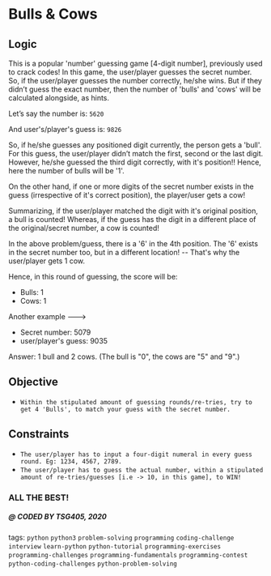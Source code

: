 # Bulls & Cows

## Logic

This is a popular 'number' guessing game [4-digit number], previously used to crack codes! In this game, the user/player guesses the secret number.
So, if the user/player guesses the number correctly, he/she wins.
But if they didn’t guess the exact number, then the number of 'bulls' and 'cows' will be calculated alongside, as hints. 

Let’s say the number is: `5620`

And user's/player's guess is: `9826`

So, if he/she guesses any positioned digit currently, the person gets a 'bull'. For this guess, the user/player didn’t match the first, second or the last digit. 
However, he/she guessed the third digit correctly, with it's position!! Hence, here the number of bulls will be '1'.

On the other hand, if one or more digits of the secret number exists in the guess (irrespective of it's correct position), the player/user gets a cow!

Summarizing, if the user/player matched the digit with it's original position, a bull is counted!
Whereas, if the guess has the digit in a different place of the original/secret number, a cow is counted! 

In the above problem/guess, there is a '6' in the 4th position. The '6' exists in the secret number too, but in a different location! -- That's why the user/player gets 1 cow. 

Hence, in this round of guessing, the score will be: 

* Bulls: 1
* Cows: 1
 

Another example --->

* Secret number: 5079 
* user/player's guess: 9035

Answer:  1 bull and 2 cows. (The bull is "0", the cows are "5" and "9".)


## Objective

* `Within the stipulated amount of guessing rounds/re-tries, try to get 4 'Bulls', to match your guess with the secret number.`

## Constraints

* `The user/player has to input a four-digit numeral in every guess round. Eg: 1234, 4567, 2789.`
* `The user/player has to guess the actual number, within a stipulated amount of re-tries/guesses [i.e -> 10, in this game], to WIN!`


### ALL THE BEST!
##### @ CODED BY TSG405, 2020

tags: `python`  `python3`  `problem-solving`  `programming`  `coding-challenge`  `interview`  `learn-python`  `python-tutorial`  `programming-exercises`  `programming-challenges`  `programming-fundamentals`  `programming-contest`  `python-coding-challenges`  `python-problem-solving`
